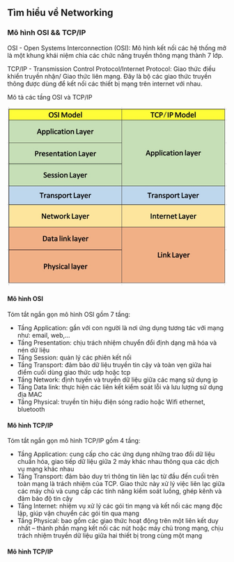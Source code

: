 ## Tìm hiểu về Networking
### Mô hình OSI && TCP/IP

OSI - Open Systems Interconnection (OSI): Mô hình kết nối các hệ thống mở là một khung khái niệm chia các chức năng truyền thông mạng thành 7 lớp.

TCP/IP - Transmission Control Protocol/Internet Protocol: Giao thức điều khiển truyền nhận/ Giao thức liên mạng. Đây là bộ các giao thức truyền thông được dùng để kết nối các thiết bị mạng trên internet với nhau.

Mô tả các tầng OSI và TCP/IP

![alt text](osi_tcp.jpg)

#### Mô hình OSI 

Tóm tắt ngắn gọn mô hình OSI gồm 7 tầng:

+ Tầng Application: gần với con người là nơi ứng dụng tương tác với mạng như: email, web,...
+ Tầng Presentation: chịu trách nhiệm chuyển đổi định dạng mã hóa và nén dữ liệu
+ Tầng Session: quản lý các phiên kết nối
+ Tầng Transport: đảm bảo dữ liệu truyền tin cậy và toàn vẹn giữa hai điểm cuối dùng giao thức udp hoặc tcp
+ Tầng Network: định tuyến và truyền dữ liệu giữa các mạng sử dụng ip
+ Tầng Data link: thực hiện các liên kết kiểm soát lỗi và lưu lượng sử dụng địa MAC
+ Tầng Physical: truyền tín hiệu điện sóng radio hoặc Wifi ethernet, bluetooth 


 #### Mô hình TCP/IP

 Tóm tắt ngắn gọn mô hình TCP/IP gồm 4 tầng:
 
+ Tầng Application: cung cấp cho các ứng dụng những trao đổi dữ liệu chuẩn hóa, giao tiếp dữ liệu giữa 2 máy khác nhau thông qua các dịch vụ mạng khác nhau
+ Tầng Transport: đảm bảo duy trì thông tin liên lạc từ đầu đến cuối trên toàn mạng là trách nhiệm của TCP. Giao thức này xử lý việc liên lạc giữa các máy chủ và cung cấp các tính năng kiểm soát luồng, ghép kênh và đảm bảo độ tin cậy
+ Tầng Internet: nhiệm vụ xử lý các gói tin mạng và kết nối các mạng độc lập, giúp vận chuyển các gói tin qua mạng
+ Tầng Physical: bao gồm các giao thức hoạt động trên một liên kết duy nhất – thành phần mạng kết nối các nút hoặc máy chủ trong mạng, chịu trách nhiệm truyền dữ liệu giữa hai thiết bị trong cùng một mạng


 #### Mô hình TCP/IP
